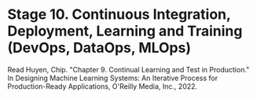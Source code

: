 # Stage 10. Continuous Integration, Deployment, Learning and Training (DevOps, DataOps, MLOps)

Read Huyen, Chip. "Chapter 9. Continual Learning and Test in Production." In
Designing Machine Learning Systems: An Iterative Process for Production-Ready
Applications, O'Reilly Media, Inc., 2022.

